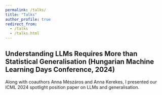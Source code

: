 ```yaml
---
permalink: /talks/
title: "Talks"
author_profile: true
redirect_from:
  - /talks
  - /talks.html
---
```


## Understanding LLMs Requires More than Statistical Generalisation (Hungarian Machine Learning Days Conference, 2024)

Along with coauthors Anna Mészáros and Anna Kerekes, I presented our ICML 2024 spotlight position paper on LLMs and generalisation. 
